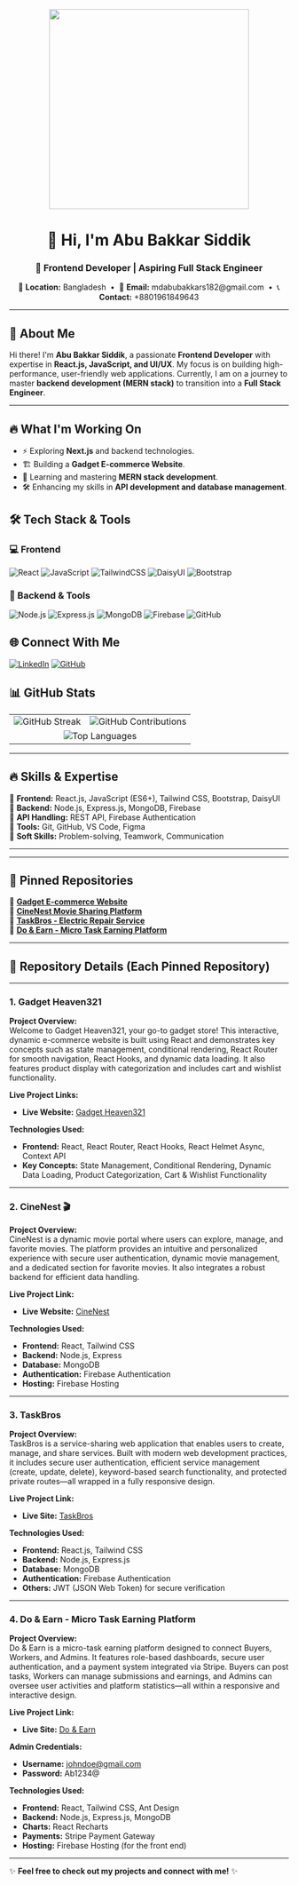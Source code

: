 <div align="center">
  <img height="360" src="https://i.ibb.co.com/JFxDfMDV/abu-bakkar-ss2.png"  />
</div>

<h1 align="center">👋 Hi, I'm Abu Bakkar Siddik</h1>
<h3 align="center">🚀 Frontend Developer | Aspiring Full Stack Engineer</h3>

<p align="center">
  📍 <strong>Location:</strong> Bangladesh &nbsp;•&nbsp;
  📧 <strong>Email:</strong> mdabubakkars182@gmail.com &nbsp;•&nbsp;
  📞 <strong>Contact:</strong> +8801961849643
</p>

---

## 🚀 About Me  
Hi there! I'm **Abu Bakkar Siddik**, a passionate **Frontend Developer** with expertise in **React.js, JavaScript, and UI/UX**. My focus is on building high-performance, user-friendly web applications. Currently, I am on a journey to master **backend development (MERN stack)** to transition into a **Full Stack Engineer**.

---

## 🔥 What I'm Working On
- ⚡ Exploring **Next.js** and backend technologies.
- 🏗️ Building a **Gadget E-commerce Website**.
- 🎯 Learning and mastering **MERN stack development**.
- 🛠️ Enhancing my skills in **API development and database management**.

## 🛠️ Tech Stack & Tools

### 💻 Frontend
![React](https://img.shields.io/badge/React-20232A?style=for-the-badge&logo=react&logoColor=61DAFB)
![JavaScript](https://img.shields.io/badge/JavaScript-F7DF1E?style=for-the-badge&logo=javascript&logoColor=black)
![TailwindCSS](https://img.shields.io/badge/TailwindCSS-06B6D4?style=for-the-badge&logo=tailwindcss&logoColor=white)
![DaisyUI](https://img.shields.io/badge/DaisyUI-FF4785?style=for-the-badge&logo=daisyui&logoColor=white)
![Bootstrap](https://img.shields.io/badge/Bootstrap-7952B3?style=for-the-badge&logo=bootstrap&logoColor=white)

### 🔗 Backend & Tools
![Node.js](https://img.shields.io/badge/Node.js-339933?style=for-the-badge&logo=nodedotjs&logoColor=white)
![Express.js](https://img.shields.io/badge/Express.js-000000?style=for-the-badge&logo=express&logoColor=white)
![MongoDB](https://img.shields.io/badge/MongoDB-47A248?style=for-the-badge&logo=mongodb&logoColor=white)
![Firebase](https://img.shields.io/badge/Firebase-FFCA28?style=for-the-badge&logo=firebase&logoColor=white)
![GitHub](https://img.shields.io/badge/GitHub-181717?style=for-the-badge&logo=github&logoColor=white)

## 🌐 Connect With Me
[![LinkedIn](https://img.shields.io/badge/LinkedIn-0A66C2?style=for-the-badge&logo=linkedin&logoColor=white)](https://www.linkedin.com/in/md-abu-bakkar-siddik-024a72269)
[![GitHub](https://img.shields.io/badge/GitHub-181717?style=for-the-badge&logo=github&logoColor=white)](https://github.com/abubakkar-js-dev)


## 📊 GitHub Stats

<table>
  <tr>
    <td>
      <img src="https://github-readme-streak-stats.herokuapp.com/?user=abubakkar-js-dev&theme=react" alt="GitHub Streak" />
    </td>
    <td>
      <img src="https://github-readme-stats.vercel.app/api?username=abubakkar-js-dev&show_icons=true&theme=react" alt="GitHub Contributions" />
    </td>
  </tr>
  <tr>
    <td colspan="2" align="center">
      <img src="https://github-readme-stats.vercel.app/api/top-langs/?username=abubakkar-js-dev&layout=compact&theme=react" alt="Top Languages" />
    </td>
  </tr>
</table>

---

## 🔥 Skills & Expertise
🔹 **Frontend:** React.js, JavaScript (ES6+), Tailwind CSS, Bootstrap, DaisyUI  
🔹 **Backend:** Node.js, Express.js, MongoDB, Firebase  
🔹 **API Handling:** REST API, Firebase Authentication  
🔹 **Tools:** Git, GitHub, VS Code, Figma  
🔹 **Soft Skills:** Problem-solving, Teamwork, Communication  

---

---

## 📌 Pinned Repositories
📌 [**Gadget E-commerce Website**](https://github.com/abubakkar-js-dev/Gadget-heaven)  
📌 [**CineNest Movie Sharing Platform**](https://github.com/abubakkar-js-dev/cineNest-client)  
📌 [**TaskBros - Electric Repair Service**](https://github.com/abubakkar-js-dev/TaskBros-client)  
📌 [**Do & Earn - Micro Task Earning Platform**](https://github.com/abubakkar-js-dev/do-and-earn-client)  

---

## 📌 Repository Details (Each Pinned Repository)

---

### 1. **Gadget Heaven321**

**Project Overview:**  
Welcome to Gadget Heaven321, your go-to gadget store! This interactive, dynamic e-commerce website is built using React and demonstrates key concepts such as state management, conditional rendering, React Router for smooth navigation, React Hooks, and dynamic data loading. It also features product display with categorization and includes cart and wishlist functionality.

**Live Project Links:**  
- **Live Website:** [Gadget Heaven321](https://gadget-heaven321.surge.sh/) 

**Technologies Used:**  
- **Frontend:** React, React Router, React Hooks, React Helmet Async, Context API  
- **Key Concepts:** State Management, Conditional Rendering, Dynamic Data Loading, Product Categorization, Cart & Wishlist Functionality

---

### 2. **CineNest 🎬**

**Project Overview:**  
CineNest is a dynamic movie portal where users can explore, manage, and favorite movies. The platform provides an intuitive and personalized experience with secure user authentication, dynamic movie management, and a dedicated section for favorite movies. It also integrates a robust backend for efficient data handling.

**Live Project Link:**  
- **Live Website:** [CineNest](https://cinenest32.web.app/)

**Technologies Used:**  
- **Frontend:** React, Tailwind CSS  
- **Backend:** Node.js, Express  
- **Database:** MongoDB  
- **Authentication:** Firebase Authentication  
- **Hosting:** Firebase Hosting

---

### 3. **TaskBros**

**Project Overview:**  
TaskBros is a service-sharing web application that enables users to create, manage, and share services. Built with modern web development practices, it includes secure user authentication, efficient service management (create, update, delete), keyword-based search functionality, and protected private routes—all wrapped in a fully responsive design.

**Live Project Link:**  
- **Live Site:** [TaskBros](https://taskbros12.web.app/)

**Technologies Used:**  
- **Frontend:** React.js, Tailwind CSS  
- **Backend:** Node.js, Express.js  
- **Database:** MongoDB  
- **Authentication:** Firebase Authentication  
- **Others:** JWT (JSON Web Token) for secure verification

---

### 4. **Do & Earn - Micro Task Earning Platform**

**Project Overview:**  
Do & Earn is a micro-task earning platform designed to connect Buyers, Workers, and Admins. It features role-based dashboards, secure user authentication, and a payment system integrated via Stripe. Buyers can post tasks, Workers can manage submissions and earnings, and Admins can oversee user activities and platform statistics—all within a responsive and interactive design.

**Live Project Link:**  
- **Live Site:** [Do & Earn](https://do-and-earn-9b707.web.app/)

**Admin Credentials:**  
- **Username:** johndoe@gmail.com  
- **Password:** Ab1234@

**Technologies Used:**  
- **Frontend:** React, Tailwind CSS, Ant Design  
- **Backend:** Node.js, Express.js, MongoDB  
- **Charts:** React Recharts  
- **Payments:** Stripe Payment Gateway  
- **Hosting:** Firebase Hosting (for the front end)




---
✨ **Feel free to check out my projects and connect with me!** ✨

